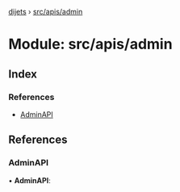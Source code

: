 [dijets](../README.md) › [src/apis/admin](src_apis_admin.md)

# Module: src/apis/admin

## Index

### References

* [AdminAPI](src_apis_admin.md#adminapi)

## References

###  AdminAPI

• **AdminAPI**:
